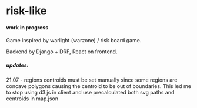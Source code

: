 # risk-like

#### work in progress

Game inspired by warlight (warzone) / risk board game.

Backend by Django + DRF, React on frontend.

##### updates:

21.07 - regions centroids must be set manually since some regions
are concave polygons causing the centroid to be out of boundaries.
This led me to stop using d3.js in client and use precalculated both svg
paths and centroids in map.json